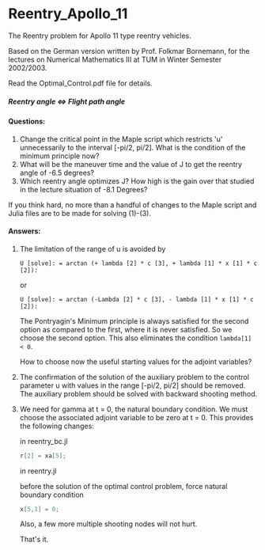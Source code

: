 # Reentry_Apollo_11
The Reentry problem for Apollo 11 type reentry vehicles.

Based on the German version written by Prof. Folkmar Bornemann, for the lectures on Numerical Mathematics III at TUM in Winter Semester 2002/2003.

Read the Optimal_Control.pdf file for details.

##### Reentry angle <=> Flight path angle

#### Questions:
1. Change the critical point in the Maple script which restricts 'u' unnecessarily to the interval [-pi/2, pi/2]. What is the condition of the minimum principle now?
2. What will be the maneuver time and the value of J to get the reentry angle of -6.5 degrees?
3. Which reentry angle optimizes J? How high is the gain over that studied in the lecture situation of -8.1 Degrees?

If you think hard, no more than a handful of changes to the Maple script and Julia files are to be made for solving (1)-(3).

#### Answers:
1. The limitation of the range of u is avoided by
	```    
	U [solve]: = arctan (+ lambda [2] * c [3], + lambda [1] * x [1] * c [2]):
	```
	or
  	```
  	U [solve]: = arctan (-Lambda [2] * c [3], - lambda [1] * x [1] * c [2]):
  	```
    The Pontryagin's Minimum principle is always satisfied for the second option as compared to the first, where it is never satisfied. So we choose the second option. This also eliminates the condition `lambda[1] < 0`.

	How to choose now the useful starting values for the adjoint variables?

2. The confirmation of the solution of the auxiliary problem to the control parameter u with values ​​in the range [-pi/2, pi/2] should be removed. The auxiliary problem should be solved with backward shooting method.

3. We need for gamma at t = 0, the natural boundary condition. We must choose the associated adjoint variable to be zero at t = 0. This provides the following changes:

	in reentry_bc.jl
    ```c
	r[2] = xa[5];
	```
    in reentry.jl

    before the solution of the optimal control problem, force natural boundary condition
    ```c
    x[5,1] = 0;
	```

    Also, a few more multiple shooting nodes will not hurt.

    That's it.
